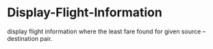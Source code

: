 # Display-Flight-Information
display flight information where the least fare found for given source – destination pair. 
